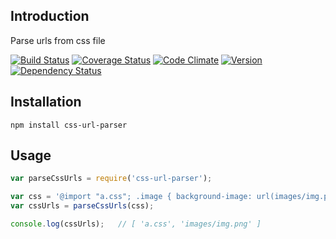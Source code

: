 ## Introduction
Parse urls from css file

[![Build Status](https://img.shields.io/travis/s0ph1e/node-css-url-parser/master.svg?style=flat)](https://travis-ci.org/s0ph1e/node-css-url-parser)
[![Coverage Status](https://coveralls.io/repos/s0ph1e/node-css-url-parser/badge.svg)](https://coveralls.io/r/s0ph1e/node-css-url-parser)
[![Code Climate](https://codeclimate.com/github/s0ph1e/node-css-url-parser/badges/gpa.svg)](https://codeclimate.com/github/s0ph1e/node-css-url-parser)
[![Version](https://img.shields.io/npm/v/css-url-parser.svg?style=flat)](https://www.npmjs.org/package/css-url-parser)
[![Dependency Status](https://david-dm.org/s0ph1e/node-css-url-parser.svg?style=flat)](https://david-dm.org/s0ph1e/node-css-url-parser)


## Installation
`npm install css-url-parser`

## Usage
```javascript
var parseCssUrls = require('css-url-parser'); 

var css = '@import "a.css"; .image { background-image: url(images/img.png); }';
var cssUrls = parseCssUrls(css);

console.log(cssUrls);   // [ 'a.css', 'images/img.png' ]
```

